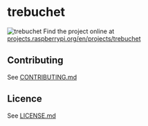 # trebuchet
![trebuchet](/en/images/banner.png)
Find the project online at [projects.raspberrypi.org/en/projects/trebuchet](https://projects.raspberrypi.org/en/projects/trebuchet)

## Contributing
See [CONTRIBUTING.md](CONTRIBUTING.md)
## Licence
 See [LICENSE.md](LICENSE.md)